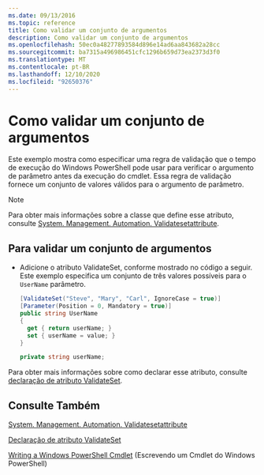 ```yaml
---
ms.date: 09/13/2016
ms.topic: reference
title: Como validar um conjunto de argumentos
description: Como validar um conjunto de argumentos
ms.openlocfilehash: 50ec0a48277893584d896e14ad6aa843682a28cc
ms.sourcegitcommit: ba7315a496986451cfc1296b659d73ea2373d3f0
ms.translationtype: MT
ms.contentlocale: pt-BR
ms.lasthandoff: 12/10/2020
ms.locfileid: "92650376"
---
```

# <a name="how-to-validate-an-argument-set"></a>Como validar um conjunto de argumentos

Este exemplo mostra como especificar uma regra de validação que o tempo de execução do Windows PowerShell pode usar para verificar o argumento de parâmetro antes da execução do cmdlet. Essa regra de validação fornece um conjunto de valores válidos para o argumento de parâmetro.

> [!NOTE]
> Para obter mais informações sobre a classe que define esse atributo, consulte [System. Management. Automation. Validatesetattribute](/dotnet/api/System.Management.Automation.ValidateSetAttribute).

## <a name="to-validate-an-argument-set"></a>Para validar um conjunto de argumentos

- Adicione o atributo ValidateSet, conforme mostrado no código a seguir. Este exemplo especifica um conjunto de três valores possíveis para o `UserName` parâmetro.

    ```csharp
    [ValidateSet("Steve", "Mary", "Carl", IgnoreCase = true)]
    [Parameter(Position = 0, Mandatory = true)]
    public string UserName
    {
      get { return userName; }
      set { userName = value; }
    }

    private string userName;
    ```

Para obter mais informações sobre como declarar esse atributo, consulte [declaração de atributo ValidateSet](./validateset-attribute-declaration.md).

## <a name="see-also"></a>Consulte Também

[System. Management. Automation. Validatesetattribute](/dotnet/api/System.Management.Automation.ValidateSetAttribute)

[Declaração de atributo ValidateSet](./validateset-attribute-declaration.md)

[Writing a Windows PowerShell Cmdlet](./writing-a-windows-powershell-cmdlet.md) (Escrevendo um Cmdlet do Windows PowerShell)
